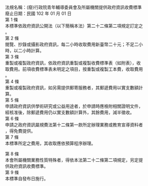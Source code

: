 法規名稱：(廢)行政院青年輔導委員會及所屬機關提供政府資訊收費標準  
廢止日期：民國 102 年 01 月 01 日  
第 1 條  
本標準依政府資訊公開法（以下簡稱本法）第二十二條第二項規定訂定之  
。  
第 2 條  
閱覽、抄錄或攝影政府資訊，每二小時收取費用新臺幣二十元；不足二小  
時，以二小時計算。  
第 3 條  
重製或複製政府資訊，依政府資訊重製或複製收費標準表（如附表），收  
取費用。前項收費標準表未明定之項目，按重製或複製工本費，收取費用  
。  
第 4 條  
重製或複製政府資訊，如另需提供郵寄服務者，其郵遞費用以實支數額計  
算。  
第 5 條  
申請政府資訊供學術研究或公益用途者，於申請時應檢附相關證明文件，  
經核准後，除郵遞費用仍以實支數額計算外，其餘費用，減半徵收。  
第 6 條  
申請之政府資訊屬規費法第十二條第一款所定辦理業務或教育宣導資料者  
，得免費提供。  
第 7 條  
本標準所定之費用，其收取應依預算程序辦理。  


第 8 條  
本會所屬機關業務性質特殊者，得依本法第二十二條第二項規定，另定提  
供政府資訊收費標準。  
第 9 條  
本標準自發布日施行。  


